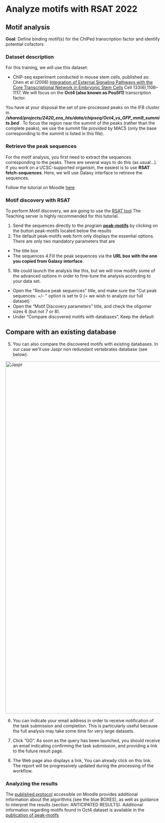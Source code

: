 # Analyze motifs with RSAT 2022


## Motif analysis <a name="motif"></a>
**Goal**: Define binding motif(s) for the ChIPed transcription factor and identify potential cofactors
### Dataset description
For this training, we will use this dataset:
* ChIP-seq experiment conducted in mouse stem cells, published as: Chen et al (2008) [Integration of External Signaling Pathways with the Core Transcriptional Network in Embryonic Stem Cells](https://www.ncbi.nlm.nih.gov/pubmed/18555785) Cell 133(6),1106–1117.
We will focus on the **Oct4 (also known as Pou5f1)** transcription factor. 

You have at your disposal the set of pre-processed peaks on the IFB cluster in ***/shared/projects/2420_ens_hts/data/chipseq/Oct4_vs_GFP_mm9_summits.bed*** . To focus the region near the summit of the peaks (rather than the complete peaks), we use the summit file provided by MACS (only the base corresponding to the summit is listed in this file). 


### Retrieve the peak sequences

For the motif analysis, you first need to extract the sequences corresponding to the peaks. There are several ways to do this (as usual...). If you work on a UCSC-supported organism, the easiest is to use **RSAT fetch-sequences**. Here, we will use Galaxy interface to retrieve the sequences.

Follow the tutorial on Moodle [here](https://moodle.bio.ens.psl.eu/mod/page/view.php?id=11333)

  
### Motif discovery with RSAT

To perform Motif discovery, we are going to use the [RSAT tool]((https://rsat.france-bioinformatique.fr/teaching/).) The Teaching server is highly recommended for this tutorial. 

1. Send the sequences directly to the program [**peak-motifs**](https://rsat.france-bioinformatique.fr/teaching/peak-motifs_form.cgi) by clicking on the button peak-motifs located below the results
3. The default peak-motifs web form only displays the essential options. There are only two mandatory parameters that are 
  * The title box 
  * The sequences
4.Fill the peak sequences via the **URL box with the one you copied from Galaxy interface**.
5. We could launch the analysis like this, but we will now modify some of the advanced options in order to fine-tune the analysis according to your data set.
  * Open the "Reduce peak sequences" title, and make sure the "Cut peak sequences: +/- " option is set to 0 (= we wish to analyze our full dataset)
  * Open the “Motif Discovery parameters” title, and check the oligomer sizes 6 (but not 7 or 8). 
  * Under “Compare discovered motifs with databases”, Keep the default

## Compare with an existing database

5. You can also compare the discovered motifs with existing databases. In our case we'll use Jaspr non redundant vertebrates database (see below).

 <img width="1148" alt="Jaspr" src="https://user-images.githubusercontent.com/85832376/133495424-40090c84-60ba-4b62-b542-2daeb6eb98fe.png">


6. You can indicate your email address in order to receive notification of the task submission and completion. This is particularly useful because the full analysis may take some time for very large datasets.

7. Click “GO”. As soon as the query has been launched, you should receive an email indicating confirming the task submission, and providing a link to the future result page. 
8. The Web page also displays a link, You can already click on this link. The report will be progressively updated during the processing of the workflow.

### Analyzing the results
The [published protocol](https://www.nature.com/articles/nprot.2012.088) accessible on Moodle provides additional information about the algorithms (see the blue BOXES), as well as guidance to interpret the results (section: ANTICIPATED RESULTS). Additional information regarding motifs found in Oct4 dataset is available in the [publication of peak-motifs](https://www.ncbi.nlm.nih.gov/pmc/articles/PMC3287167/)
